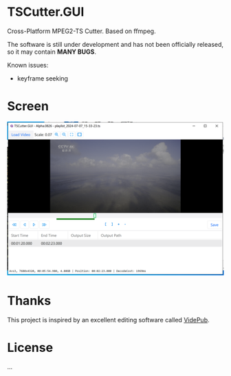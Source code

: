 # TSCutter.GUI
Cross-Platform MPEG2-TS Cutter. Based on ffmpeg.

The software is still under development and has not been officially released, so it may contain **MANY BUGS**.  

Known issues:  
* keyframe seeking

# Screen
![img](img/SS1.png)

# Thanks
This project is inspired by an excellent editing software called [VidePub](https://sourceforge.net/projects/videpub/).

# License
...